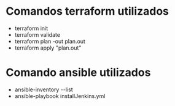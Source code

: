 # Comandos terraform utilizados

- terraform init
- terraform validate
- terraform plan -out plan.out
- terraform apply "plan.out"


# Comando ansible utilizados

- ansible-inventory --list
- ansible-playbook installJenkins.yml
